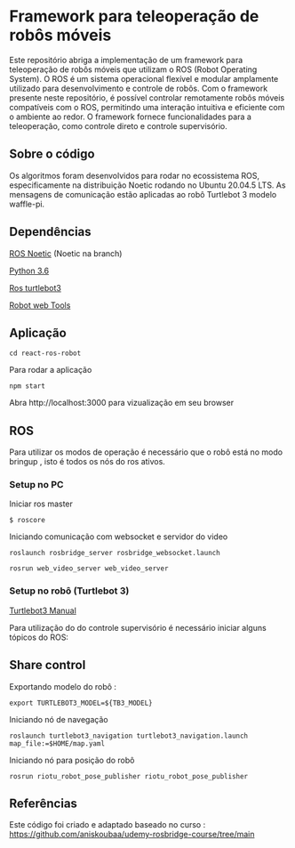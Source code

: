 # Framework para teleoperação de robôs móveis
Este repositório abriga a implementação de um framework para teleoperação de robôs móveis que utilizam o ROS (Robot Operating System). O ROS é um sistema operacional flexível e modular amplamente utilizado para desenvolvimento e controle de robôs. Com o framework presente neste repositório, é possível controlar remotamente robôs móveis compatíveis com o ROS, permitindo uma interação intuitiva e eficiente com o ambiente ao redor. O framework fornece funcionalidades para a teleoperação, como controle direto e controle supervisório.

## Sobre o código
Os algoritmos foram desenvolvidos para rodar no ecossistema ROS, especificamente na distribuição Noetic rodando no Ubuntu 20.04.5 LTS. As mensagens de comunicação estão aplicadas ao robô Turtlebot 3 modelo waffle-pi.

## Dependências
[ROS Noetic](https://www.ros.org/) (Noetic na branch)

[Python 3.6](https://www.python.org/)

[Ros turtlebot3](git@github.com:ROBOTIS-GIT/turtlebot3.git)

[Robot web Tools](https://github.com/RobotWebTools)
## Aplicação
`cd react-ros-robot`

Para rodar a aplicação

`npm start`

Abra http://localhost:3000 para vizualização em seu browser

## ROS
Para utilizar os modos de operação é necessário que o robô está no modo bringup , isto é todos os nós do ros ativos.

### Setup no PC

Iniciar ros master 

`$ roscore`

Iniciando comunicação com websocket e servidor do video

`roslaunch rosbridge_server rosbridge_websocket.launch`

`rosrun web_video_server web_video_server`

### Setup no robô (Turtlebot 3)

[Turtlebot3 Manual](https://emanual.robotis.com/docs/en/platform/turtlebot3/quick-start/)

Para utilização do do controle supervisório é necessário iniciar alguns tópicos do ROS:


## Share control
Exportando modelo do robô :

`export TURTLEBOT3_MODEL=${TB3_MODEL}`

Iniciando nó de navegação 

`roslaunch turtlebot3_navigation turtlebot3_navigation.launch map_file:=$HOME/map.yaml`

Iniciando nó para posição do robô

`rosrun riotu_robot_pose_publisher riotu_robot_pose_publisher`

## Referências

Este código foi criado e adaptado baseado no curso : 
https://github.com/aniskoubaa/udemy-rosbridge-course/tree/main

